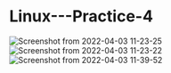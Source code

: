 # Linux---Practice-4

![Screenshot from 2022-04-03 11-23-25](https://user-images.githubusercontent.com/84061517/161416224-8e7a4ea8-066b-4898-8dee-bf8c44aad3a0.png)
![Screenshot from 2022-04-03 11-23-22](https://user-images.githubusercontent.com/84061517/161416227-805d95bc-1aa1-4537-9d5f-2f262e3becf3.png)
![Screenshot from 2022-04-03 11-39-52](https://user-images.githubusercontent.com/84061517/161416230-ab1fbbf6-cfbd-41ed-a057-358ef6bcb879.png)

